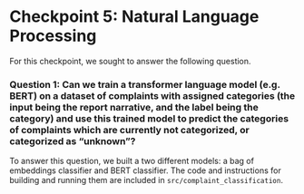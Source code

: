# Checkpoint 5: Natural Language Processing

For this checkpoint, we sought to answer the following question.

### Question 1: Can we train a transformer language model (e.g. BERT) on a dataset of complaints with assigned categories (the input being the report narrative, and the label being the category) and use this trained model to predict the categories of complaints which are currently not categorized, or categorized as “unknown”?

To answer this question, we built a two different models: a bag of embeddings classifier and BERT classifier. The code and instructions for building and running them are included in `src/complaint_classification`.
